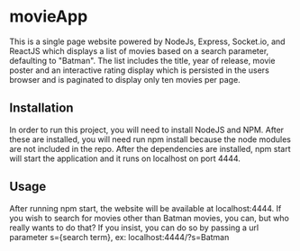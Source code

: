 # movieApp

This is a single page website powered by NodeJs, Express, Socket.io, and ReactJS which displays a list of movies based on a search parameter, defaulting to "Batman". The list includes the title, year of release, movie poster and an interactive rating display which is persisted in the users browser and is paginated to display only ten movies per page.

## Installation
In order to run this project, you will need to install NodeJS and NPM.
After these are installed, you will need run npm install because the node modules are not included in the repo.
After the dependencies are installed, npm start will start the application and it runs on localhost on port 4444.

## Usage
After running npm start, the website will be available at localhost:4444.
If you wish to search for movies other than Batman movies, you can, but who really wants to do that?
If you insist, you can do so by passing a url parameter s={search term}, ex: localhost:4444/?s=Batman